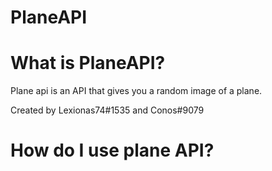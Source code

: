 # PlaneAPI 


# What is PlaneAPI?

Plane api is an API that gives you a random image of a plane. 

Created by Lexionas74#1535 and Conos#9079

# How do I use plane API?